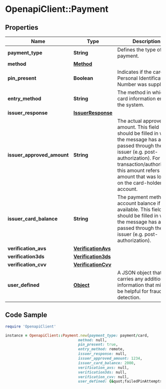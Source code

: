 # OpenapiClient::Payment

## Properties

Name | Type | Description | Notes
------------ | ------------- | ------------- | -------------
**payment_type** | **String** | Defines the type of the payment. | 
**method** | [**Method**](Method.md) |  | 
**pin_present** | **Boolean** | Indicates if the cards Personal Identification Number was supplied. | 
**entry_method** | **String** | The method in which the card information entered the system. | 
**issuer_response** | [**IssuerResponse**](IssuerResponse.md) |  | [optional] 
**issuer_approved_amount** | **String** | The actual approved amount. This field should be filled in when the message has already passed through the issuer (e.g. post-authorization). For transaction/authorization this amount refers to the amount that was locked on the card-holders account. | [optional] 
**issuer_card_balance** | **String** | The payment methods account balance if available. This field should be filled in when the message has already passed through the issuer (e.g. post-authorization). | [optional] 
**verification_avs** | [**VerificationAvs**](VerificationAvs.md) |  | [optional] 
**verification3ds** | [**Verification3ds**](Verification3ds.md) |  | [optional] 
**verification_cvv** | [**VerificationCvv**](VerificationCvv.md) |  | [optional] 
**user_defined** | [**Object**](.md) | A JSON object that carries any additional information that might be helpful for fraud detection. | [optional] 

## Code Sample

```ruby
require 'OpenapiClient'

instance = OpenapiClient::Payment.new(payment_type: payment/card,
                                 method: null,
                                 pin_present: true,
                                 entry_method: remote,
                                 issuer_response: null,
                                 issuer_approved_amount: 1234,
                                 issuer_card_balance: 2000,
                                 verification_avs: null,
                                 verification3ds: null,
                                 verification_cvv: null,
                                 user_defined: {&quot;failedPinAttempts&quot;:3})
```


